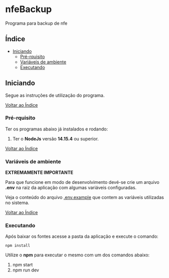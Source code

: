 # nfeBackup

Programa para backup de nfe

## Índice
- [Iniciando](#iniciando)
  - [Pré-rquisito](#pré-rquisito)
  - [Variáveis de ambiente](#variáveis-de-ambiente)
  - [Executando](#executando)

## Iniciando

Segue as instruções de utilização do programa.  

[Voltar ao Índice](#nfeBackup)

### Pré-rquisito
Ter os programas abaixo já instalados e rodando:

1. Ter o **NodeJs** versão **14.15.4** ou superior.

[Voltar ao Índice](#nfeBackup)

### Variáveis de ambiente
**EXTREMAMENTE IMPORTANTE**

Para que funcione em modo de desenvolvimento devé-se crie um arquivo **.env** na raiz da aplicação com algumas variáveis configuradas.

Veja o conteúdo do arquivo [.env.example](https://github.com/jairmaiag/nfebackup/blob/master/.env.example) que contem as variáveis utilizadas no sistema.

[Voltar ao Índice](#nfeBackup)
### Executando

Após baixar os fontes acesse a pasta da aplicação e execute o comando:

`npm install`

Utilize o **npm** para executar o mesmo com um dos comandos abaixo:

1. npm start
2. npm run dev